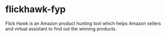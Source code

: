 # flickhawk-fyp
Flick Hawk is an Amazon product hunting tool which helps Amazon sellers and virtual assistant to find out the winning products.
